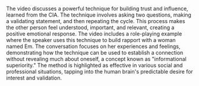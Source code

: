 The video discusses a powerful technique for building trust and influence, learned from the CIA. The technique involves asking two questions, making a validating statement, and then repeating the cycle. This process makes the other person feel understood, important, and relevant, creating a positive emotional response. The video includes a role-playing example where the speaker uses this technique to build rapport with a woman named Em. The conversation focuses on her experiences and feelings, demonstrating how the technique can be used to establish a connection without revealing much about oneself, a concept known as "informational superiority." The method is highlighted as effective in various social and professional situations, tapping into the human brain's predictable desire for interest and validation.